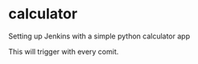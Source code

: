 # calculator
Setting up Jenkins with a simple python calculator app

This will trigger with every comit.